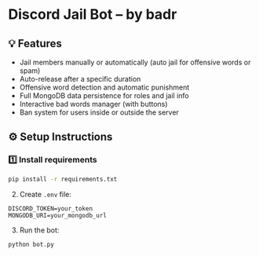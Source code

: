 # Discord Jail Bot – by badr

## 💡 Features
- Jail members manually or automatically (auto jail for offensive words or spam)
- Auto-release after a specific duration
- Offensive word detection and automatic punishment
- Full MongoDB data persistence for roles and jail info
- Interactive bad words manager (with buttons)
- Ban system for users inside or outside the server

## ⚙️ Setup Instructions

### 1️⃣ Install requirements
```bash
pip install -r requirements.txt
```
2. Create `.env` file:
```env
DISCORD_TOKEN=your_token
MONGODB_URI=your_mongodb_url
```
3. Run the bot:
```bash
python bot.py
```
